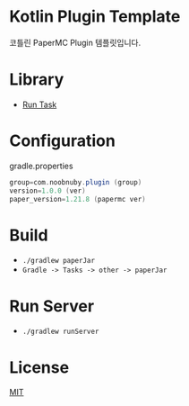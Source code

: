 # Kotlin Plugin Template

코틀린 PaperMC Plugin 템플릿입니다.

# Library

* [Run Task](https://github.com/jpenilla/run-task)

# Configuration

gradle.properties

```gradle
group=com.noobnuby.plugin (group)
version=1.0.0 (ver)
paper_version=1.21.8 (papermc ver)
```

# Build

* `./gradlew paperJar`
* `Gradle -> Tasks -> other -> paperJar`

# Run Server

* `./gradlew runServer`

# License

[MIT](https://github.com/NOOBNUBY/kotlin-plugin-template/blob/master/LICENSE)